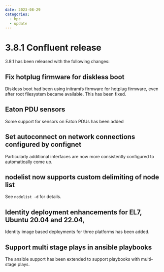 ```yaml
---
date: 2023-08-29
categories:
  - hpc
  - update
---
```


# 3.8.1 Confluent release

3.8.1 has been released with the following changes:
<!-- more -->

## Fix hotplug firmware for diskless boot

Diskless boot had been using initramfs firmware for hotplug firmware, even after root filesystem became available.
This has been fixed.

## Eaton PDU sensors

Some support for sensors on Eaton PDUs has been added

## Set autoconnect on network connections configured by confignet

Particularly additional interfaces are now more consistently configured to automatically come up.

## nodelist now supports custom delimiting of node list

See `nodelist -d` for details.

## Identity deployment enhancements for EL7, Ubuntu 20.04 and 22.04,

Identity image based deployments for three platforms has been added.

## Support multi stage plays in ansible playbooks

The ansible support has been extended to support playbooks with multi-stage plays.


